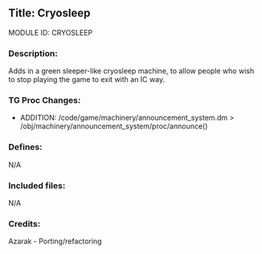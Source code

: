 ## Title: Cryosleep

MODULE ID: CRYOSLEEP

### Description:

Adds in a green sleeper-like cryosleep machine, to allow people who wish to stop playing the game to exit with an IC way.

### TG Proc Changes:

- ADDITION: /code/game/machinery/announcement_system.dm > /obj/machinery/announcement_system/proc/announce()

### Defines:

N/A

### Included files:

N/A

### Credits:

Azarak - Porting/refactoring
